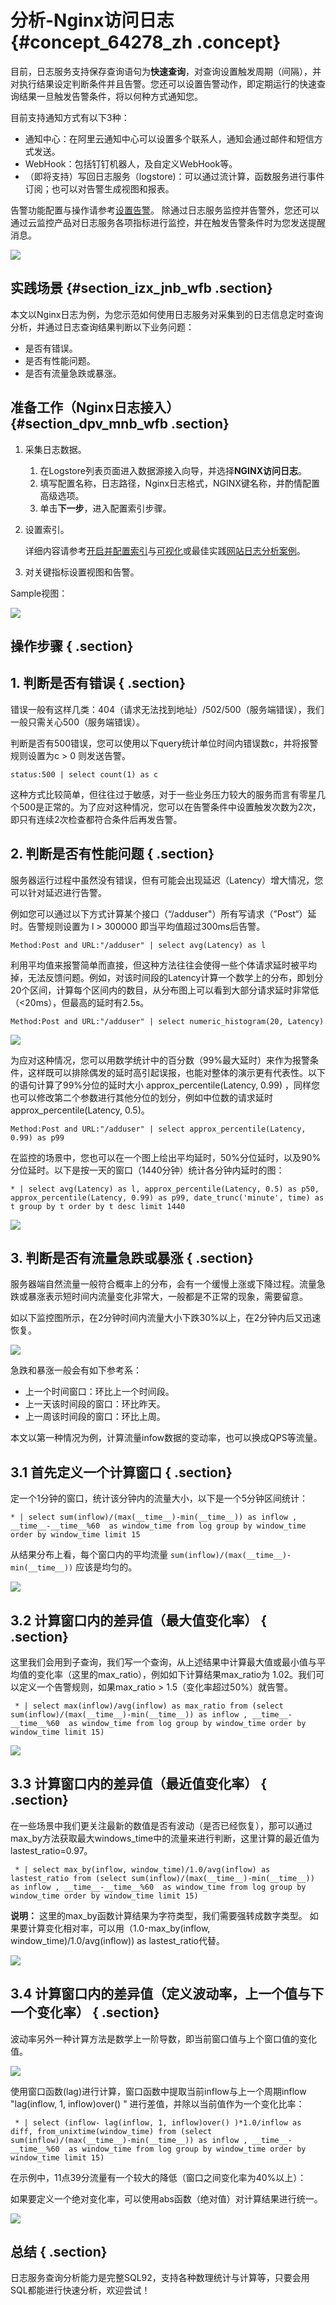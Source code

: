 # 分析-Nginx访问日志 {#concept_64278_zh .concept}

目前，日志服务支持保存查询语句为**快速查询**，对查询设置触发周期（间隔），并对执行结果设定判断条件并且告警。您还可以设置告警动作，即定期运行的快速查询结果一旦触发告警条件，将以何种方式通知您。

目前支持通知方式有以下3种：

-   通知中心：在阿里云通知中心可以设置多个联系人，通知会通过邮件和短信方式发送。
-   WebHook：包括钉钉机器人，及自定义WebHook等。
-   （即将支持）写回日志服务（logstore\)：可以通过流计算，函数服务进行事件订阅；也可以对告警生成视图和报表。

告警功能配置与操作请参考[设置告警](../../../../intl.zh-CN/用户指南/告警/设置告警任务/设置告警.md#)。 除通过日志服务监控并告警外，您还可以通过云监控产品对日志服务各项指标进行监控，并在触发告警条件时为您发送提醒消息。

![](http://static-aliyun-doc.oss-cn-hangzhou.aliyuncs.com/assets/img/13215/155617705132470_zh-CN.png)

## 实践场景 {#section_izx_jnb_wfb .section}

本文以Nginx日志为例，为您示范如何使用日志服务对采集到的日志信息定时查询分析，并通过日志查询结果判断以下业务问题：

-   是否有错误。
-   是否有性能问题。
-   是否有流量急跌或暴涨。

## 准备工作（Nginx日志接入） {#section_dpv_mnb_wfb .section}

1.  采集日志数据。
    1.  在Logstore列表页面进入数据源接入向导，并选择**NGINX访问日志**。
    2.  填写配置名称，日志路径，Nginx日志格式，NGINX键名称，并酌情配置高级选项。
    3.  单击**下一步**，进入配置索引步骤。
2.  设置索引。

    详细内容请参考[开启并配置索引](../../../../intl.zh-CN/用户指南/查询与分析/开启并配置索引.md#)与[可视化](../../../../intl.zh-CN/用户指南/可视化分析/其他可视化方案/对接DataV.md#)或最佳实践[网站日志分析案例](../../../../intl.zh-CN/快速入门/采集并分析Nginx访问日志.md#)。

3.  对关键指标设置视图和告警。

Sample视图：

![](http://static-aliyun-doc.oss-cn-hangzhou.aliyuncs.com/assets/img/13215/155617705132472_zh-CN.png)

## 操作步骤 { .section}

## 1. 判断是否有错误 { .section}

错误一般有这样几类：404（请求无法找到地址）/502/500（服务端错误），我们一般只需关心500（服务端错误）。

判断是否有500错误，您可以使用以下query统计单位时间内错误数c，并将报警规则设置为c \> 0 则发送告警。

```
status:500 | select count(1) as c
```

这种方式比较简单，但往往过于敏感，对于一些业务压力较大的服务而言有零星几个500是正常的。为了应对这种情况，您可以在告警条件中设置触发次数为2次，即只有连续2次检查都符合条件后再发告警。

## 2. 判断是否有性能问题 { .section}

服务器运行过程中虽然没有错误，但有可能会出现延迟（Latency）增大情况，您可以针对延迟进行告警。

例如您可以通过以下方式计算某个接口（“/adduser"）所有写请求（”Post“）延时。告警规则设置为 l \> 300000 即当平均值超过300ms后告警。

```
Method:Post and URL:"/adduser" | select avg(Latency) as l
```

利用平均值来报警简单而直接，但这种方法往往会使得一些个体请求延时被平均掉，无法反馈问题。例如，对该时间段的Latency计算一个数学上的分布，即划分20个区间，计算每个区间内的数目，从分布图上可以看到大部分请求延时非常低（<20ms），但最高的延时有2.5s。

```
Method:Post and URL:"/adduser" | select numeric_histogram(20, Latency)
```

![](http://static-aliyun-doc.oss-cn-hangzhou.aliyuncs.com/assets/img/13215/155617705132473_zh-CN.png)

为应对这种情况，您可以用数学统计中的百分数（99%最大延时）来作为报警条件，这样既可以排除偶发的延时高引起误报，也能对整体的演示更有代表性。以下的语句计算了99%分位的延时大小 approx\_percentile\(Latency, 0.99\) ，同样您也可以修改第二个参数进行其他分位的划分，例如中位数的请求延时 approx\_percentile\(Latency, 0.5\)。

```
Method:Post and URL:"/adduser" | select approx_percentile(Latency, 0.99) as p99
```

在监控的场景中，您也可以在一个图上绘出平均延时，50%分位延时，以及90%分位延时。以下是按一天的窗口（1440分钟）统计各分钟内延时的图：

```
* | select avg(Latency) as l, approx_percentile(Latency, 0.5) as p50, approx_percentile(Latency, 0.99) as p99, date_trunc('minute', time) as t group by t order by t desc limit 1440
```

![](http://static-aliyun-doc.oss-cn-hangzhou.aliyuncs.com/assets/img/13215/155617705132474_zh-CN.png)

## 3. 判断是否有流量急跌或暴涨 { .section}

服务器端自然流量一般符合概率上的分布，会有一个缓慢上涨或下降过程。流量急跌或暴涨表示短时间内流量变化非常大，一般都是不正常的现象，需要留意。

如以下监控图所示，在2分钟时间内流量大小下跌30%以上，在2分钟内后又迅速恢复。

![](http://static-aliyun-doc.oss-cn-hangzhou.aliyuncs.com/assets/img/13215/155617705132475_zh-CN.png)

急跌和暴涨一般会有如下参考系：

-   上一个时间窗口：环比上一个时间段。
-   上一天该时间段的窗口：环比昨天。
-   上一周该时间段的窗口：环比上周。

本文以第一种情况为例，计算流量infow数据的变动率，也可以换成QPS等流量。

## 3.1 首先定义一个计算窗口 { .section}

定一个1分钟的窗口，统计该分钟内的流量大小，以下是一个5分钟区间统计：

```
* | select sum(inflow)/(max(__time__)-min(__time__)) as inflow , __time__-__time__%60  as window_time from log group by window_time order by window_time limit 15
```

从结果分布上看，每个窗口内的平均流量 `sum(inflow)/(max(__time__)-min(__time__))` 应该是均匀的。

![](http://static-aliyun-doc.oss-cn-hangzhou.aliyuncs.com/assets/img/13215/155617705332476_zh-CN.png)

## 3.2 计算窗口内的差异值（最大值变化率） { .section}

这里我们会用到子查询，我们写一个查询，从上述结果中计算最大值或最小值与平均值的变化率（这里的max\_ratio），例如如下计算结果max\_ratio为 1.02。我们可以定义一个告警规则，如果max\_ratio \> 1.5（变化率超过50%）就告警。

```
 * | select max(inflow)/avg(inflow) as max_ratio from (select sum(inflow)/(max(__time__)-min(__time__)) as inflow , __time__-__time__%60  as window_time from log group by window_time order by window_time limit 15) 
```

![](http://static-aliyun-doc.oss-cn-hangzhou.aliyuncs.com/assets/img/13215/155617705332477_zh-CN.png)

## 3.3 计算窗口内的差异值（最近值变化率） { .section}

在一些场景中我们更关注最新的数值是否有波动（是否已经恢复），那可以通过max\_by方法获取最大windows\_time中的流量来进行判断，这里计算的最近值为lastest\_ratio=0.97。

```
 * | select max_by(inflow, window_time)/1.0/avg(inflow) as lastest_ratio from (select sum(inflow)/(max(__time__)-min(__time__)) as inflow , __time__-__time__%60  as window_time from log group by window_time order by window_time limit 15) 
```

**说明：** 这里的max\_by函数计算结果为字符类型，我们需要强转成数字类型。 如果要计算变化相对率，可以用（1.0-max\_by\(inflow, window\_time\)/1.0/avg\(inflow\)\) as lastest\_ratio代替。

![](http://static-aliyun-doc.oss-cn-hangzhou.aliyuncs.com/assets/img/13215/155617705332478_zh-CN.png)

## 3.4 计算窗口内的差异值（定义波动率，上一个值与下一个变化率） { .section}

波动率另外一种计算方法是数学上一阶导数，即当前窗口值与上个窗口值的变化值。

![](http://static-aliyun-doc.oss-cn-hangzhou.aliyuncs.com/assets/img/13215/155617705332479_zh-CN.png)

使用窗口函数\(lag\)进行计算，窗口函数中提取当前inflow与上一个周期inflow "lag\(inflow, 1, inflow\)over\(\) " 进行差值，并除以当前值作为一个变化比率：

```
 * | select (inflow- lag(inflow, 1, inflow)over() )*1.0/inflow as diff, from_unixtime(window_time) from (select sum(inflow)/(max(__time__)-min(__time__)) as inflow , __time__-__time__%60  as window_time from log group by window_time order by window_time limit 15) 
```

在示例中，11点39分流量有一个较大的降低（窗口之间变化率为40%以上）：

如果要定义一个绝对变化率，可以使用abs函数（绝对值）对计算结果进行统一。

![](http://static-aliyun-doc.oss-cn-hangzhou.aliyuncs.com/assets/img/13215/155617705332480_zh-CN.png)

## 总结 { .section}

日志服务查询分析能力是完整SQL92，支持各种数理统计与计算等，只要会用SQL都能进行快速分析，欢迎尝试！


